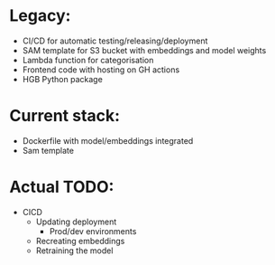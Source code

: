 # Legacy:
- CI/CD for automatic testing/releasing/deployment
- SAM template for S3 bucket with embeddings and model weights
- Lambda function for categorisation
- Frontend code with hosting on GH actions
- HGB Python package

# Current stack:
- Dockerfile with model/embeddings integrated
- Sam template

# Actual TODO:
- CICD
  - Updating deployment
    - Prod/dev environments
  - Recreating embeddings
  - Retraining the model
